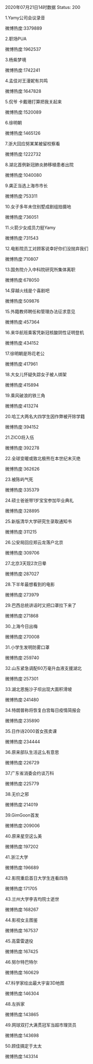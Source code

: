 2020年07月21日14时数据
Status: 200

1.Yamy公司会议录音

微博热度:3379889

2.职场PUA

微博热度:1962537

3.杨紫梦境

微博热度:1742241

4.孟佳对王漫妮有共鸣

微博热度:1647828

5.侃爷 卡戴珊打算把我关起来

微博热度:1520089

6.徐明朝

微博热度:1465126

7.浙大回应努某某被留校察看

微博热度:1222732

8.湖北首例新冠肺炎肺移植患者出院

微博热度:1040080

9.龚正当选上海市市长

微博热度:753311

10.女子多年未住别墅成剧组拍摄地

微博热度:736051

11.火箭少女成员力挺Yamy

微博热度:731543

12.电影院员工对顾客说幸好你们没抛弃我们

微博热度:710807

13.国务院介入中科院研究所集体离职

微博热度:678050

14.穿越火线是个喜剧吧

微博热度:509876

15.外籍教师聘任和管理办法征求意见

微博热度:457364

16.来华航班乘客凭新冠核酸阴性证明登机

微博热度:434152

17.徐明朝是玲花老公

微博热度:417961

18.大女儿怀疑失踪女子被人绑架

微博热度:415894

19.乘风破浪的铁三角

微博热度:413274

20.哈工大两名大四学生因作弊被开除学籍

微博热度:394152

21.ZICO将入伍

微博热度:392278

22.全球变暖或致北极熊在本世纪末灭绝

微博热度:362626

23.被陈屿气死

微博热度:335379

24.硕士爸爸带1岁宝宝参加毕业典礼

微博热度:328895

25.新版清华大学研究生录取通知书

微博热度:311215

26.公安局回应郑云龙落户北京

微博热度:309706

27.北京3天现2次日晕

微博热度:287027

28.下半年最想看到的电影

微博热度:273979

29.巴西总统讲话时又把口罩拉下来了

微博热度:271868

30.上海今日出梅

微博热度:270008

31.小学生发明防雾口罩

微博热度:259740

32.山东紧急调配60万毫升血液支援湖北

微博热度:257301

33.湖北恩施沙子坝出现大面积滑坡

微博热度:241480

34.特朗普称将恢复白宫每日疫情简报会

微博热度:235890

35.日作诗2000首女孩卖课

微博热度:234444

36.原来部队生活这么有意思

微博热度:226729

37.广东省消委会约谈万科

微博热度:225779

38.无价之邪

微博热度:214019

39.GimGoon首发

微博热度:209006

40.原来星空这么美

微博热度:197202

41.浙江大学

微博热度:196689

42.影院重启首日大学生连看四场

微博热度:171705

43.兰州大学李吉均院士逝世

微博热度:168267

44.影视女主图鉴

微博热度:167537

45.高雷雷退役

微博热度:167425

46.努尔特巴特尔

微博热度:160629

47.科学家绘出最大宇宙3D地图

微博热度:146304

48.左拆家

微博热度:143865

49.网球双打大满贯冠军当超市理货员

微博热度:143698

50.顾佳搞定于太太

微博热度:143314

